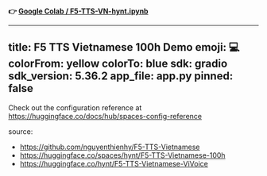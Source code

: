 **👉 [Google Colab / F5-TTS-VN-hynt.ipynb](https://colab.research.google.com/drive/1vAhxuTszkmbiVW0JnWuvd7ap7YM_mzrG?usp=sharing)**

---
title: F5 TTS Vietnamese 100h Demo
emoji: 💻
colorFrom: yellow
colorTo: blue
sdk: gradio
sdk_version: 5.36.2
app_file: app.py
pinned: false
---

Check out the configuration reference at https://huggingface.co/docs/hub/spaces-config-reference

source: 
- https://github.com/nguyenthienhy/F5-TTS-Vietnamese
- https://huggingface.co/spaces/hynt/F5-TTS-Vietnamese-100h
- https://huggingface.co/hynt/F5-TTS-Vietnamese-ViVoice
